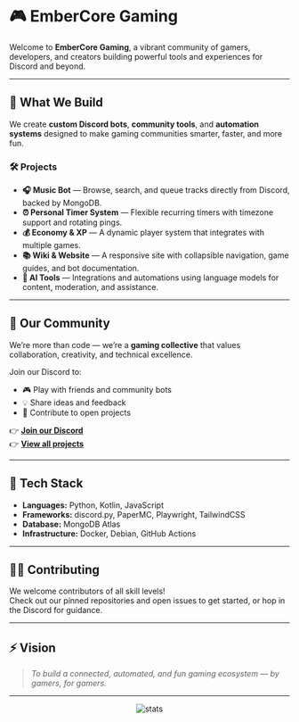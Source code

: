 # 🎮 EmberCore Gaming

Welcome to **EmberCore Gaming**, a vibrant community of gamers, developers, and creators building powerful tools and experiences for Discord and beyond.

---

## 🧩 What We Build

We create **custom Discord bots**, **community tools**, and **automation systems** designed to make gaming communities smarter, faster, and more fun.

### 🛠️ Projects
- **🎧 Music Bot** — Browse, search, and queue tracks directly from Discord, backed by MongoDB.
- **⏰ Personal Timer System** — Flexible recurring timers with timezone support and rotating pings.
- **💰 Economy & XP** — A dynamic player system that integrates with multiple games.
- **📚 Wiki & Website** — A responsive site with collapsible navigation, game guides, and bot documentation.
- **🧠 AI Tools** — Integrations and automations using language models for content, moderation, and assistance.

---

## 💬 Our Community

We’re more than code — we’re a **gaming collective** that values collaboration, creativity, and technical excellence.

Join our Discord to:
- 🎮 Play with friends and community bots  
- 💡 Share ideas and feedback  
- 🚀 Contribute to open projects  

👉 **[Join our Discord](https://discord.gg/yourlink)**  
👉 **[View all projects](https://github.com/orgs/EmberCoreGaming/repositories)**  

---

## 🧱 Tech Stack
- **Languages:** Python, Kotlin, JavaScript  
- **Frameworks:** discord.py, PaperMC, Playwright, TailwindCSS  
- **Database:** MongoDB Atlas  
- **Infrastructure:** Docker, Debian, GitHub Actions  

---

## 🧑‍💻 Contributing

We welcome contributors of all skill levels!  
Check out our pinned repositories and open issues to get started, or hop in the Discord for guidance.

---

## ⚡ Vision

> *To build a connected, automated, and fun gaming ecosystem — by gamers, for gamers.*

---

<p align="center">
  <img src="https://github-readme-stats.vercel.app/api?username=EmberCoreGaming&show_icons=true&theme=tokyonight" alt="stats" />
</p>
